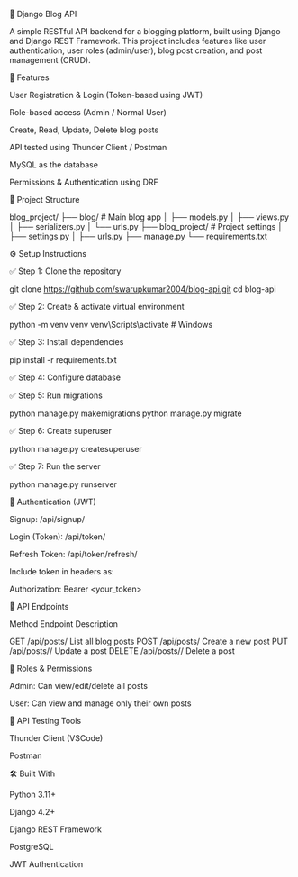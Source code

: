 📝 Django Blog API

A simple RESTful API backend for a blogging platform, built using Django and Django REST Framework. This project includes features like user authentication, user roles (admin/user), blog post creation, and post management (CRUD).


🚀 Features

User Registration & Login (Token-based using JWT)

Role-based access (Admin / Normal User)

Create, Read, Update, Delete blog posts

API tested using Thunder Client / Postman

MySQL as the database

Permissions & Authentication using DRF



📂 Project Structure

blog_project/
├── blog/                  # Main blog app
│   ├── models.py
│   ├── views.py
│   ├── serializers.py
│   └── urls.py
├── blog_project/          # Project settings
│   ├── settings.py
│   ├── urls.py
├── manage.py
└── requirements.txt


⚙ Setup Instructions

✅ Step 1: Clone the repository

git clone https://github.com/swarupkumar2004/blog-api.git
cd blog-api

✅ Step 2: Create & activate virtual environment

python -m venv venv
venv\Scripts\activate    # Windows

✅ Step 3: Install dependencies

pip install -r requirements.txt

✅ Step 4: Configure database 

✅ Step 5: Run migrations

python manage.py makemigrations
python manage.py migrate

✅ Step 6: Create superuser

python manage.py createsuperuser

✅ Step 7: Run the server

python manage.py runserver


🔐 Authentication (JWT)

Signup: /api/signup/

Login (Token): /api/token/

Refresh Token: /api/token/refresh/


Include token in headers as:

Authorization: Bearer <your_token>


📮 API Endpoints

Method	Endpoint	Description

GET	/api/posts/	List all blog posts
POST	/api/posts/	Create a new post
PUT	/api/posts/<id>/	Update a post
DELETE	/api/posts/<id>/	Delete a post



👤 Roles & Permissions

Admin: Can view/edit/delete all posts

User: Can view and manage only their own posts



🧪 API Testing Tools

Thunder Client (VSCode)

Postman


🛠 Built With

Python 3.11+

Django 4.2+

Django REST Framework

PostgreSQL

JWT Authentication
